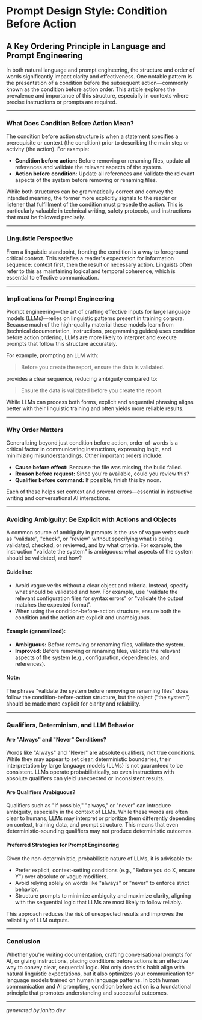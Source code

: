 # Prompt Design Style: Condition Before Action

## A Key Ordering Principle in Language and Prompt Engineering

In both natural language and prompt engineering, the structure and order of words significantly impact clarity and effectiveness. One notable pattern is the presentation of a condition before the subsequent action—commonly known as the condition before action order. This article explores the prevalence and importance of this structure, especially in contexts where precise instructions or prompts are required.

---

### What Does Condition Before Action Mean?

The condition before action structure is when a statement specifies a prerequisite or context (the condition) prior to describing the main step or activity (the action). For example:

- **Condition before action:** Before removing or renaming files, update all references and validate the relevant aspects of the system.
- **Action before condition:** Update all references and validate the relevant aspects of the system before removing or renaming files.

While both structures can be grammatically correct and convey the intended meaning, the former more explicitly signals to the reader or listener that fulfillment of the condition must precede the action. This is particularly valuable in technical writing, safety protocols, and instructions that must be followed precisely.

---

### Linguistic Perspective

From a linguistic standpoint, fronting the condition is a way to foreground critical context. This satisfies a reader's expectation for information sequence: context first, then the result or necessary action. Linguists often refer to this as maintaining logical and temporal coherence, which is essential to effective communication.

---

### Implications for Prompt Engineering

Prompt engineering—the art of crafting effective inputs for large language models (LLMs)—relies on linguistic patterns present in training corpora. Because much of the high-quality material these models learn from (technical documentation, instructions, programming guides) uses condition before action ordering, LLMs are more likely to interpret and execute prompts that follow this structure accurately.

For example, prompting an LLM with:

> Before you create the report, ensure the data is validated.

provides a clear sequence, reducing ambiguity compared to:

> Ensure the data is validated before you create the report.

While LLMs can process both forms, explicit and sequential phrasing aligns better with their linguistic training and often yields more reliable results.

---

### Why Order Matters

Generalizing beyond just condition before action, order-of-words is a critical factor in communicating instructions, expressing logic, and minimizing misunderstandings. Other important orders include:

- **Cause before effect:** Because the file was missing, the build failed.
- **Reason before request:** Since you're available, could you review this?
- **Qualifier before command:** If possible, finish this by noon.

Each of these helps set context and prevent errors—essential in instructive writing and conversational AI interactions.

---

### Avoiding Ambiguity: Be Explicit with Actions and Objects

A common source of ambiguity in prompts is the use of vague verbs such as "validate", "check", or "review" without specifying what is being validated, checked, or reviewed, and by what criteria. For example, the instruction "validate the system" is ambiguous: what aspects of the system should be validated, and how?

#### Guideline:
- Avoid vague verbs without a clear object and criteria. Instead, specify what should be validated and how. For example, use "validate the relevant configuration files for syntax errors" or "validate the output matches the expected format".
- When using the condition-before-action structure, ensure both the condition and the action are explicit and unambiguous.

#### Example (generalized):
- **Ambiguous:** Before removing or renaming files, validate the system.
- **Improved:** Before removing or renaming files, validate the relevant aspects of the system (e.g., configuration, dependencies, and references).

#### Note:
The phrase "validate the system before removing or renaming files" does follow the condition-before-action structure, but the object ("the system") should be made more explicit for clarity and reliability.

---

### Qualifiers, Determinism, and LLM Behavior

#### Are "Always" and "Never" Conditions?

Words like "Always" and "Never" are absolute qualifiers, not true conditions. While they may appear to set clear, deterministic boundaries, their interpretation by large language models (LLMs) is not guaranteed to be consistent. LLMs operate probabilistically, so even instructions with absolute qualifiers can yield unexpected or inconsistent results.

#### Are Qualifiers Ambiguous?

Qualifiers such as "if possible," "always," or "never" can introduce ambiguity, especially in the context of LLMs. While these words are often clear to humans, LLMs may interpret or prioritize them differently depending on context, training data, and prompt structure. This means that even deterministic-sounding qualifiers may not produce deterministic outcomes.

#### Preferred Strategies for Prompt Engineering

Given the non-deterministic, probabilistic nature of LLMs, it is advisable to:
- Prefer explicit, context-setting conditions (e.g., "Before you do X, ensure Y") over absolute or vague modifiers.
- Avoid relying solely on words like "always" or "never" to enforce strict behavior.
- Structure prompts to minimize ambiguity and maximize clarity, aligning with the sequential logic that LLMs are most likely to follow reliably.

This approach reduces the risk of unexpected results and improves the reliability of LLM outputs.

---

### Conclusion

Whether you're writing documentation, crafting conversational prompts for AI, or giving instructions, placing conditions before actions is an effective way to convey clear, sequential logic. Not only does this habit align with natural linguistic expectations, but it also optimizes your communication for language models trained on human language patterns. In both human communication and AI prompting, condition before action is a foundational principle that promotes understanding and successful outcomes.

---
_generated by janito.dev_
